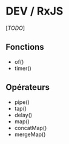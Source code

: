 # DEV / RxJS

[_TODO_]

## Fonctions

* of()
* timer()

## Opérateurs

* pipe()
* tap()
* delay()
* map()
* concatMap()
* mergeMap()
